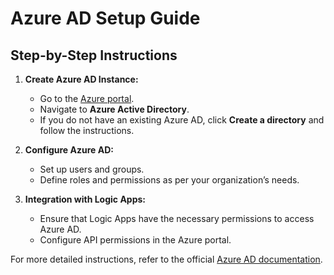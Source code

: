 # Azure AD Setup Guide

## Step-by-Step Instructions

1. **Create Azure AD Instance:**
   - Go to the [Azure portal](https://portal.azure.com/).
   - Navigate to **Azure Active Directory**.
   - If you do not have an existing Azure AD, click **Create a directory** and follow the instructions.

2. **Configure Azure AD:**
   - Set up users and groups.
   - Define roles and permissions as per your organization’s needs.

3. **Integration with Logic Apps:**
   - Ensure that Logic Apps have the necessary permissions to access Azure AD.
   - Configure API permissions in the Azure portal.

For more detailed instructions, refer to the official [Azure AD documentation](https://docs.microsoft.com/azure/active-directory/).

